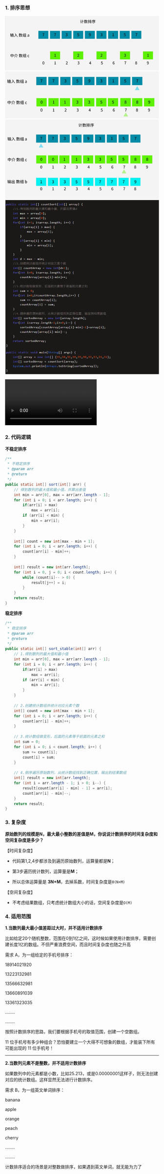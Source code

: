 ### 1. 排序思想

<img src="i-计数排序.assets/image-20200804111051877.png" alt="image-20200804111051877" style="zoom:80%;" />

<img src="i-计数排序.assets/image-20200804110502364.png" alt="image-20200804110502364" style="zoom:80%;" />

<img src="i-计数排序.assets/image-20200804110443979.png" alt="image-20200804110443979" style="zoom:80%;" />

<img src="i-计数排序.assets/image-20200804110558023.png" alt="image-20200804110558023" style="zoom:80%;" />



<video src="i-计数排序.assets/动画 什么是计数排序？.mp4"></video>

### 2. 代码逻辑

**不稳定排序**

```java
/**
 * 不稳定排序
 * @param arr
 * @return
 */
public static int[] sort(int[] arr) {
    // 得到数列的最大值和最小值，并算出差值
    int min = arr[0], max = arr[arr.length - 1];
    for (int i = 0; i < arr.length; i++) {
        if(arr[i] > max)
            max = arr[i];
        if (arr[i] < min) {
            min = arr[i];
        }
    }
    
    int[] count = new int[max - min + 1];
    for (int i = 0; i < arr.length; i++) {
        count[arr[i] - min]++;
    }
    
    int[] result = new int[arr.length];
    for (int i = 0, j = 0; i < count.length; i++) {
        while (count[i]-- > 0) {
            result[j++] = i;
        }
    }
    return result;
}
```

**稳定排序**

```java
/**
 * 稳定排序
 * @param arr
 * @return
 */
public static int[] sort_stable(int[] arr) {
    // 1.得到数列的最大值和最小值
    int min = arr[0], max = arr[arr.length - 1];
    for (int i = 0; i < arr.length; i++) {
        if(arr[i] > max)
            max = arr[i];
        if (arr[i] < min) {
            min = arr[i];
        }
    }
    
    // 2.创建统计数组并统计对应元素个数
    int[] count = new int[max - min + 1];
    for (int i = 0; i < arr.length; i++) {
        count[arr[i] - min]++;
    }
    
    // 3.统计数组做变形，后面的元素等于前面的元素之和
    int sum = 0;
    for (int i = 0; i < count.length; i++) {
        sum += count[i];
        count[i] = sum;
    }
    
    // 4.倒序遍历原始数列，从统计数组找到正确位置，输出到结果数组
    int[] result = new int[arr.length];
    for (int i = arr.length - 1; i > 0; i--) {
        result[count[arr[i] - min] - 1] = arr[i];
        count[arr[i] - min]--;
    }
    return result;
}
```



### 3. 复杂度

**原始数列的规模是N，最大最小整数的差值是M，你说说计数排序的时间复杂度和空间复杂度是多少？**

【时间复杂度】

- 代码第1,2,4步都涉及到遍历原始数列，运算量都是**N**；

- 第3步遍历统计数列，运算量是**M**；
- 所以总体运算量是 **3N+M**，去掉系数，时间复杂度是`0(N+M)`

【空间复杂度】

- 不考虑结果数组，只考虑统计数组大小的话，空间复杂度是`O(M)`



### 4. 适用范围

**1.当数列最大最小值差距过大时，并不适用计数排序**

比如给定20个随机整数，范围在0到1亿之间，这时候如果使用计数排序，需要创建长度1亿的数组。不但严重浪费空间，而且时间复杂度也随之升高

需求 A，为一组给定的手机号排序：

18914021920

13223132981

13566632981

13660891039

13361323035

........

........

按照计数排序的思路，我们要根据手机号的取值范围，创建一个空数组。

11 位手机号有多少种组合？恐怕要建立一个大得不可想象的数组，才能装下所有可能出现的 11 位手机号！

<hr>

**2.当数列元素不是整数，并不适用计数排序**

如果数列中的元素都是小数，比如25.213，或是0.00000001这样子，则无法创建对应的统计数组。这样显然无法进行计数排序。

需求 B，为一组英文单词排序：

banana

apple

orange

peach

cherry

........

........

计数排序适合的场景是对整数做排序，如果遇到英文单词，就无能为力了